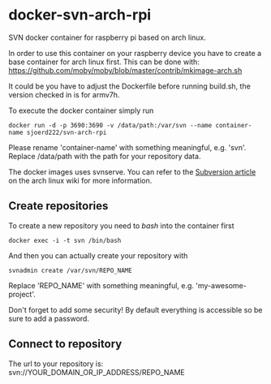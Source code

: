 # docker-svn-arch-rpi
SVN docker container for raspberry pi based on arch linux.

In order to use this container on your raspberry device you have to create a base container for arch linux first.
This can be done with: https://github.com/moby/moby/blob/master/contrib/mkimage-arch.sh

It could be you have to adjust the Dockerfile before running build.sh, the version checked in is for armv7h.

To execute  the docker container simply run
```
docker run -d -p 3690:3690 -v /data/path:/var/svn --name container-name sjoerd222/svn-arch-rpi
```

Please rename 'container-name' with something meaningful, e.g. 'svn'. Replace /data/path with the path for your repository data.

The docker images uses svnserve. You can refer to the [Subversion article](https://wiki.archlinux.org/index.php/Subversion) on the arch linux wiki for more information.

## Create repositories

To create a new repository you need to *bash* into the container first

```
docker exec -i -t svn /bin/bash 
```

And then you can actually create your repository with 

```
svnadmin create /var/svn/REPO_NAME

```
Replace 'REPO_NAME' with something meaningful, e.g. 'my-awesome-project'.

Don't forget to add some security! By default everything is accessible so be sure to add a password.

## Connect to repository

The url to your repository is: svn://YOUR_DOMAIN_OR_IP_ADDRESS/REPO_NAME




